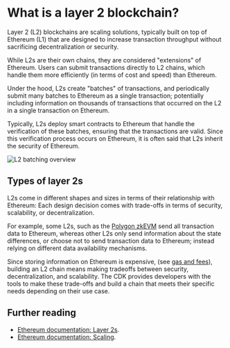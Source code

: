 # What is a layer 2 blockchain?

Layer 2 (L2) blockchains are scaling solutions, typically built on top of Ethereum (L1) that are designed to increase transaction throughput without sacrificing decentralization or security.

While L2s are their own chains, they are considered "extensions" of Ethereum. Users can submit transactions directly to L2 chains, which handle them more efficiently (in terms of cost and speed) than Ethereum.

Under the hood, L2s create "batches" of transactions, and periodically submit many batches to Ethereum as a single transaction; potentially including information on thousands of transactions that occurred on the L2 in a single transaction on Ethereum.

Typically, L2s deploy smart contracts to Ethereum that handle the verification of these batches, ensuring that the transactions are valid. Since this verification process occurs on Ethereum, it is often said that L2s inherit the security of Ethereum.

![L2 batching overview](../../img/cdk/l2-overview-diagram.svg)

## Types of layer 2s

L2s come in different shapes and sizes in terms of their relationship with Ethereum: Each design decision comes with trade-offs in terms of security, scalability, or decentralization.

For example, some L2s, such as the [Polygon zkEVM](../../zkEVM/) send all transaction data to Ethereum, whereas other L2s only send information about the state differences, or choose not to send transaction data to Ethereum; instead relying on different data availability mechanisms.

Since storing information on Ethereum is expensive, (see [gas and fees](https://ethereum.org/en/developers/docs/gas/)), building an L2 chain means making tradeoffs between security, decentralization, and scalability. The CDK provides developers with the tools to make these trade-offs and build a chain that meets their specific needs depending on their use case.

## Further reading

- [Ethereum documentation: Layer 2s](https://ethereum.org/en/layer-2/).
- [Ethereum documentation: Scaling](https://ethereum.org/en/developers/docs/scaling/).